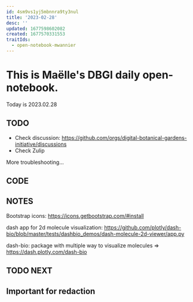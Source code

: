 ```yaml
---
id: 4sm9vs1yj5mbnnra9ty3nul
title: '2023-02-28'
desc: ''
updated: 1677598602082
created: 1677570331553
traitIds:
  - open-notebook-mwannier
---
```



# This is Maëlle's DBGI daily open-notebook.

Today is 2023.02.28


## TODO

- Check discussion: https://github.com/orgs/digital-botanical-gardens-initiative/discussions
- Check Zulip

More troubleshooting...

## CODE

## NOTES


Bootstrap icons: https://icons.getbootstrap.com/#install

dash app for 2d molecule visualization: https://github.com/plotly/dash-bio/blob/master/tests/dashbio_demos/dash-molecule-2d-viewer/app.py

dash-bio: package with multiple way to visualize molecules => https://dash.plotly.com/dash-bio

## TODO NEXT



## Important for redaction
